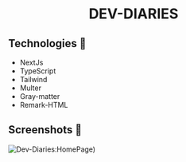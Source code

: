 <h1 align="center"> DEV-DIARIES </h1>

## Technologies 🔧

- NextJs
- TypeScript
- Tailwind
- Multer
- Gray-matter
- Remark-HTML

## Screenshots 📸
![Dev-Diaries:HomePage)](https://i.imgur.com/0ngS6WF.png)
